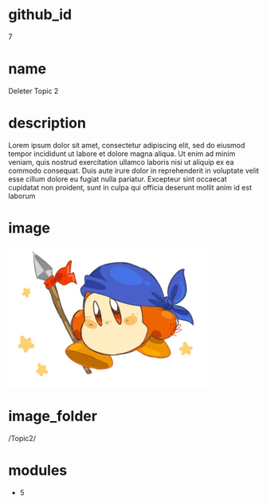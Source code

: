 # github_id
7

# name
Deleter Topic 2

# description
Lorem ipsum dolor sit amet, consectetur adipiscing elit, sed do eiusmod tempor incididunt ut labore et dolore magna aliqua. Ut enim ad minim veniam, quis nostrud exercitation ullamco laboris nisi ut aliquip ex ea commodo consequat. Duis aute irure dolor in reprehenderit in voluptate velit esse cillum dolore eu fugiat nulla  pariatur. Excepteur sint occaecat cupidatat non proident, sunt in culpa qui officia deserunt mollit anim id est laborum         

# image
<img src="images/dee.jpg">

# image_folder
/Topic2/

# modules
* 5